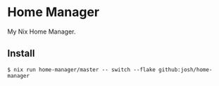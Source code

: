 # Home Manager

My Nix Home Manager.

## Install

```
$ nix run home-manager/master -- switch --flake github:josh/home-manager
```
